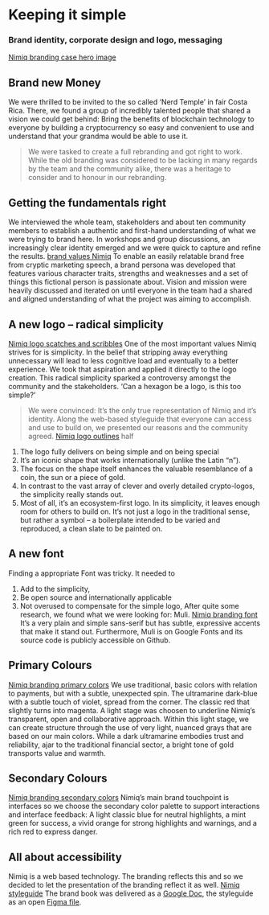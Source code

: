 # Keeping it simple
### Brand identity, corporate design and logo, messaging 
[Nimiq branding case hero image](cases/branding_nimiq/hero.jpg)
## Brand new Money
We were thrilled to be invited to the so called ‘Nerd Temple’ in fair Costa Rica. There, we found a group of incredibly talented people that shared a vision we could get behind: Bring the benefits of blockchain technology to everyone by building a cryptocurrency so easy and convenient to use and understand that your grandma would be able to use it. 
> We were tasked to create a full rebranding and got right to work.
While the old branding was considered to be lacking in many regards by the team and the community alike, there was a heritage to consider and to honour in our rebranding. 
## Getting the fundamentals right
We interviewed the whole team, stakeholders and about ten community members to establish a authentic and first-hand understanding of what we were trying to brand here. In workshops and group discussions, an increasingly clear identity emerged and we were quick to capture and refine the results. 
[brand values Nimiq](cases/branding_nimiq/brandvalues.jpeg) 
To enable an easily relatable brand free from cryptic marketing speech, a brand persona was developed that features various character traits, strengths and weaknesses and a set of things this fictional person is passionate about. 
Vision and mission were heavily discussed and iterated on until everyone in the team had a shared and aligned understanding of what the project was aiming to accomplish. 
## A new logo – radical simplicity 
[Nimiq logo scatches and scribbles](cases/branding_nimiq/logosketches.jpeg)
One of the most important values Nimiq strives for is simplicity. In the belief that stripping away everything unnecessary will lead to less cognitive load and eventually to a better experience. We took that aspiration and applied it directly to the logo creation. 
This radical simplicity sparked a controversy amongst the community and the stakeholders. ‘Can a hexagon be a logo, is this too simple?’
> We were convinced: It’s the only true representation of Nimiq and it’s identity.
Along the web-based styleguide that everyone can access and use to build on, we presented our reasons and the community agreed. 
[Nimiq logo outlines](cases/branding_nimiq/logo_outline.svg) half
1. The logo fully delivers on being simple and on being special
2. It’s an iconic shape that works internationally (unlike the Latin “n”).
3. The focus on the shape itself enhances the valuable resemblance of a coin, the sun or a piece of gold.
4. In contrast to the vast array of clever and overly detailed crypto-logos, the simplicity really stands out. 
5. Most of all, it’s an ecosystem-first logo. In its simplicity, it leaves enough room for others to build on. It’s not just a logo in the traditional sense, but rather a symbol – a boilerplate intended to be varied and reproduced, a clean slate to be painted on.
## A new font  
Finding a appropriate Font was tricky. It needed to 
1. Add to the simplicity,
2. Be open source and internationally applicable
3. Not overused to compensate for the simple logo,
After quite some research, we found what we were looking for: Muli.
[Nimiq branding font](cases/branding_nimiq/fontoutline.svg)
It’s a very plain and simple sans-serif but has subtle, expressive accents that make it stand out. Furthermore, Muli is on Google Fonts and its source code is publicly accessible on Github.
## Primary Colours 
[Nimiq branding primary colors](cases/branding_nimiq/primarycolors.svg)
We use traditional, basic colors with relation to payments, but with a subtle, unexpected spin. The ultramarine dark-blue with a subtle touch of violet, spread from the corner. The classic red that slightly turns into magenta.
A light stage was choosen to underline Nimiq’s transparent, open and collaborative approach. Within this light stage, we can create structure through the use of very light, nuanced grays that are based on our main colors.
While a dark ultramarine embodies trust and reliability, ajar to the traditional financial sector, a  bright tone of gold transports value and warmth.
## Secondary Colours
[Nimiq branding secondary colors](cases/branding_nimiq/secondarycolors.svg)
Nimiq’s main brand touchpoint is interfaces so we choose the secondary color palette to support interactions and interface feedback: A light classic blue for neutral highlights, a mint green for success, a vivid orange for strong highlights and warnings, and a rich red to express danger.
## All about accessibility 
Nimiq is a web based technology. The branding reflects this and so we decided to let the presentation of the branding reflect it as well. 
[Nimiq styleguide](cases/branding_nimiq/styleguide.jpg)
The brand book was delivered as a [Google Doc](https://docs.google.com/document/d/15MEknmT-IwWysZC_7-inbHyvSoZ_ujU4jGw3aiJR2xU/edit#), the styleguide as an open [Figma file](https://www.figma.com/file/GU6cdS85S2v13QcdzW9v8Tav/NIMIQ-Style-Guide-(Oct-18)?node-id=300%3A0).